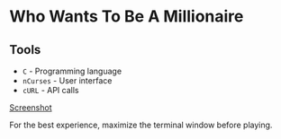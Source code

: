 # Who Wants To Be A Millionaire

## Tools

*	`C` - Programming language
*	`nCurses` - User interface
*	`cURL` - API calls

[Screenshot](https://i.imgur.com/mNAtv72.png)

For the best experience, maximize the terminal window before playing.
